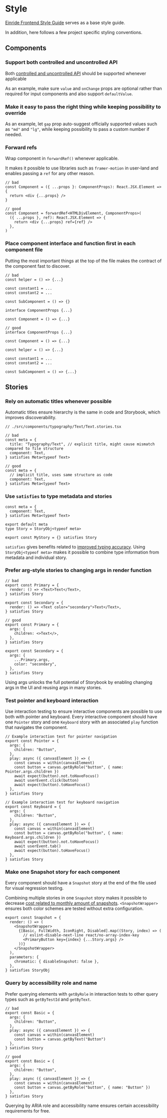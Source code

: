 # Style

[Einride Frontend Style Guide](https://einride.engineering/docs/tech-radar/frontend/techniques/einride-frontend-style-guide)
serves as a base style guide.

In addition, here follows a few project specific styling conventions.

## Components

### Support both controlled and uncontrolled API

Both
[controlled and uncontrolled API](https://react.dev/learn/sharing-state-between-components#controlled-and-uncontrolled-components)
should be supported whenever applicable

As an example, make sure `value` and `onChange` props are optional rather than required for input
components and also support `defaultValue`.

### Make it easy to pass the right thing while keeping possibility to override

As an example, let `gap` prop auto-suggest officially supported values such as `"md"` and `"lg"`,
while keeping possibility to pass a custom number if needed.

### Forward refs

Wrap component in `forwardRef()` whenever applicable.

It makes it possible to use libraries such as `framer-motion` in user-land and enables passing a
`ref` for any other reason.

```tsx
// bad
const Component = ({ ...props }: ComponentProps): React.JSX.Element => {
  return <div {...props} />
}

// good
const Component = forwardRef<HTMLDivElement, ComponentProps>(
  ({ ...props }, ref): React.JSX.Element => {
    return <div {...props} ref={ref} />
  },
)
```

### Place component interface and function first in each component file

Putting the most important things at the top of the file makes the contract of the component fast to
discover.

```tsx
// bad
const helper = () => {...}

const constant1 = ...
const constant2 = ...

const SubComponent = () => {}

interface ComponentProps {...}

const Component = () => {...}

// good
interface ComponentProps {...}

const Component = () => {...}

const helper = () => {...}

const constant1 = ...
const constant2 = ...

const SubComponent = () => {...}
```

## Stories

### Rely on automatic titles whenever possible

Automatic titles ensure hierarchy is the same in code and Storybook, which improves discoverability.

```tsx
// ./src/components/typography/Text/Text.stories.tsx

// bad
const meta = {
  title: "Typography/Text", // explicit title, might cause mismatch compared to file structure
  component: Text,
} satisfies Meta<typeof Text>

// good
const meta = {
  // implicit title, uses same structure as code
  component: Text,
} satisfies Meta<typeof Text>
```

### Use `satisfies` to type metadata and stories

```tsx
const meta = {
  component: Text,
} satisfies Meta<typeof Text>

export default meta
type Story = StoryObj<typeof meta>

export const MyStory = {} satisfies Story
```

`satisfies` gives benefits related to
[improved typing accuracy](https://storybook.js.org/blog/improved-type-safety-in-storybook-7/).
Using `StoryObj<typeof meta>` makes it possible to combine type information from metadata and
individual story.

### Prefer arg-style stories to changing args in render function

```tsx
// bad
export const Primary = {
  render: () => <Text>Text</Text>,
} satisfies Story

export const Secondary = {
  render: () => <Text color="secondary">Text</Text>,
} satisfies Story

// good
export const Primary = {
  args: {
    children: <>Text</>,
  },
} satisfies Story

export const Secondary = {
  args: {
    ...Primary.args,
    color: "secondary",
  },
} satisfies Story
```

Using args unlocks the full potential of Storybook by enabling changing args in the UI and reusing
args in many stories.

### Test pointer and keyboard interaction

Use interaction testing to ensure interactive components are possible to use both with pointer and
keyboard. Every interactive component should have one `Pointer` story and one `Keyboard` story with
an associated `play` function that navigates the component.

```tsx
// Example interaction test for pointer navigation
export const Pointer = {
  args: {
    children: "Button",
  },
  play: async ({ canvasElement }) => {
    const canvas = within(canvasElement)
    const button = canvas.getByRole("button", { name: Pointer.args.children })
    await expect(button).not.toHaveFocus()
    await userEvent.click(button)
    await expect(button).toHaveFocus()
  },
} satisfies Story

// Example interaction test for keyboard navigation
export const Keyboard = {
  args: {
    children: "Button",
  },
  play: async ({ canvasElement }) => {
    const canvas = within(canvasElement)
    const button = canvas.getByRole("button", { name: Keyboard.args.children })
    await expect(button).not.toHaveFocus()
    await userEvent.tab()
    await expect(button).toHaveFocus()
  },
} satisfies Story
```

### Make one Snapshot story for each component

Every component should have a `Snapshot` story at the end of the file used for visual regression
testing.

Combining multiple stories in one `Snapshot` story makes it possible to decrease
[cost related to monthly amount of snapshots](https://www.chromatic.com/pricing).
`<SnapshotWrapper>` ensures both color schemes are tested without extra configuration.

```tsx
export const Snapshot = {
  render: () => (
    <SnapshotWrapper>
      {[Basic, FullWidth, IconRight, Disabled].map((Story, index) => (
        // eslint-disable-next-line react/no-array-index-key
        <PrimaryButton key={index} {...Story.args} />
      ))}
    </SnapshotWrapper>
  ),
  parameters: {
    chromatic: { disableSnapshot: false },
  },
} satisfies StoryObj
```

### Query by accessibility role and name

Prefer querying elements with `getByRole` in interaction tests to other query types such as
`getByTestId` and `getByText`.

```tsx
// bad
export const Basic = {
  args: {
    children: "Button",
  },
  play: async ({ canvasElement }) => {
    const canvas = within(canvasElement)
    const button = canvas.getByText("Button")
  },
} satisfies Story

// good
export const Basic = {
  args: {
    children: "Button",
  },
  play: async ({ canvasElement }) => {
    const canvas = within(canvasElement)
    const button = canvas.getByRole("button", { name: "Button" })
  },
} satisfies Story
```

Querying by ARIA role and accessibility name ensures certain accessibility requirements for free.
